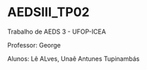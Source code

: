 # AEDSIII_TP02

Trabalho de AEDS 3 - UFOP-ICEA

Professor: George

Alunos: Lê ALves, Unaê Antunes Tupinambás
